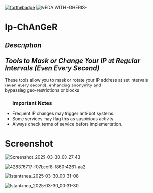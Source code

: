 [![forthebadge](https://forthebadge.com/images/badges/made-with-python.svg)](https://forthebadge.com) ![MEDA WITH -GHERIS-](https://github.com/Gheris-579/RANSOMEWARE/assets/103877241/8680eb64-f902-496d-8d48-1b4239340c40)

# Ip-ChAnGeR


<h2><em>Description<br/><br/> Tools to Mask or Change Your IP at Regular Intervals (Even Every Second)</em></h1>
<p>These tools allow you to mask or rotate your IP address at set intervals (even every second), enhancing anonymity and <br/> bypassing geo-restrictions or blocks</p>

<ul>
  <h3><strong>Important Notes</strong></h3>
  <li>Frequent IP changes may trigger anti-bot systems.</li>
  <li>Some services may flag this as suspicious activity.</li>
  <li>Always check terms of service before implementation.</li>
</ul>

# Screenshot 


![Screenshot_2025-03-30_00_27_43](https://github.com/user-attachments/assets/f6f39274-6f4d-45ca-a950-9eaf9592e484)


![428376717-f07bccf8-f860-4261-aa2](https://github.com/user-attachments/assets/03187da4-edff-4162-9a2a-9e871c6563bf)


![Istantanea_2025-03-30_00-31-08](https://github.com/user-attachments/assets/da86734d-dea1-4874-81e9-a8ac9c8932d9)



![Istantanea_2025-03-30_00-31-30](https://github.com/user-attachments/assets/d13e9972-c62f-42c6-b478-3e7f5b502ea4)
